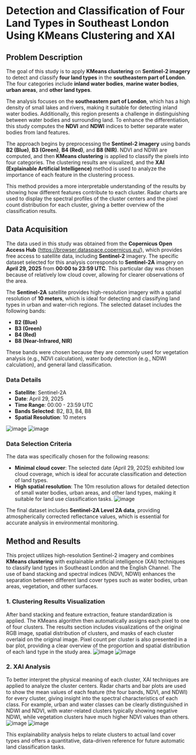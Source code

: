 # Detection and Classification of Four Land Types in Southeast London Using KMeans Clustering and XAI

## Problem Description

The goal of this study is to apply **KMeans clustering** on **Sentinel-2 imagery** to detect and classify **four land types** in the **southeastern part of London**. The four categories include **inland water bodies**, **marine water bodies**, **urban areas**, and **other land types**. 

The analysis focuses on the **southeastern part of London**, which has a high density of small lakes and rivers, making it suitable for detecting inland water bodies. Additionally, this region presents a challenge in distinguishing between water bodies and surrounding land. To enhance the differentiation, this study computes the **NDVI** and **NDWI** indices to better separate water bodies from land features.

The approach begins by preprocessing the **Sentinel-2 imagery** using bands **B2 (Blue)**, **B3 (Green)**, **B4 (Red)**, and **B8 (NIR)**. NDVI and NDWI are computed, and then **KMeans clustering** is applied to classify the pixels into four categories. The clustering results are visualized, and the **XAI (Explainable Artificial Intelligence)** method is used to analyze the importance of each feature in the clustering process.

This method provides a more interpretable understanding of the results by showing how different features contribute to each cluster. Radar charts are used to display the spectral profiles of the cluster centers and the pixel count distribution for each cluster, giving a better overview of the classification results.

## Data Acquisition

The data used in this study was obtained from the **Copernicus Open Access Hub** (https://browser.dataspace.copernicus.eu/), which provides free access to satellite data, including **Sentinel-2** imagery. The specific dataset selected for this analysis corresponds to **Sentinel-2A** imagery on **April 29, 2025** from **00:00 to 23:59 UTC**. This particular day was chosen because of relatively low cloud cover, allowing for clearer observations of the area.

The **Sentinel-2A** satellite provides high-resolution imagery with a spatial resolution of **10 meters**, which is ideal for detecting and classifying land types in urban and water-rich regions. The selected dataset includes the following bands:

- **B2 (Blue)**
- **B3 (Green)**
- **B4 (Red)**
- **B8 (Near-Infrared, NIR)**

These bands were chosen because they are commonly used for vegetation analysis (e.g., NDVI calculation), water body detection (e.g., NDWI calculation), and general land classification.

### Data Details

- **Satellite**: Sentinel-2A
- **Date**: April 29, 2025
- **Time Range**: 00:00 - 23:59 UTC
- **Bands Selected**: B2, B3, B4, B8
- **Spatial Resolution**: 10 meters

![image](https://github.com/user-attachments/assets/01f9666e-517d-4053-a80e-8c95a92907b5)
![image](https://github.com/user-attachments/assets/bb52d327-ca33-4bb5-a3f0-5e1a60efacef)


### Data Selection Criteria

The data was specifically chosen for the following reasons:
- **Minimal cloud cover**: The selected date (April 29, 2025) exhibited low cloud coverage, which is ideal for accurate classification and detection of land types.
- **High spatial resolution**: The 10m resolution allows for detailed detection of small water bodies, urban areas, and other land types, making it suitable for land use classification tasks.
![image](https://github.com/user-attachments/assets/61927fc3-d1ab-4180-b4cb-238dad10f4fd)

The final dataset includes **Sentinel-2A Level 2A data**, providing atmospherically corrected reflectance values, which is essential for accurate analysis in environmental monitoring.

## Method and Results

This project utilizes high-resolution Sentinel-2 imagery and combines **KMeans clustering** with explainable artificial intelligence (XAI) techniques to classify land types in Southeast London and the English Channel. The use of band stacking and spectral indices (NDVI, NDWI) enhances the separation between different land cover types such as water bodies, urban areas, vegetation, and other surfaces.
### 1. Clustering Results Visualization

After band stacking and feature extraction, feature standardization is applied. The KMeans algorithm then automatically assigns each pixel to one of four clusters. The results section includes visualizations of the original RGB image, spatial distribution of clusters, and masks of each cluster overlaid on the original image. Pixel count per cluster is also presented in a bar plot, providing a clear overview of the proportion and spatial distribution of each land type in the study area.
![image](https://github.com/user-attachments/assets/007bc430-451f-42c8-9b55-126e0cf186b6)
![image](https://github.com/user-attachments/assets/deef2ade-0a57-4d79-aec5-e169baccffa6)

### 2. XAI Analysis

To better interpret the physical meaning of each cluster, XAI techniques are applied to analyze the cluster centers. Radar charts and bar plots are used to show the mean values of each feature (the four bands, NDVI, and NDWI) for every cluster, giving insight into the spectral characteristics of each class. For example, urban and water classes can be clearly distinguished in NDWI and NDVI, with water-related clusters typically showing negative NDWI, while vegetation clusters have much higher NDVI values than others.
![image](https://github.com/user-attachments/assets/40f9f2cc-d1e5-47f9-9b46-0b816d478ef8)
![image](https://github.com/user-attachments/assets/6a0cab8b-6af9-4609-9e94-bc64c59d26e6)

This explainability analysis helps to relate clusters to actual land cover types and offers a quantitative, data-driven reference for future automatic land classification tasks.

